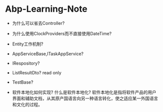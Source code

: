 # Abp-Learning-Note

* 为什么可以省去Controller?

* 为什么使用ClockProviders而不直接使用DateTime?

* Entity工作机制?

* AppServiceBase,ITaskAppService?

* IRespository?

* ListResultDto? read only

* TestBase?

* 软件本地化如何实现?
什么是软件本地化?
软件本地化是指将软件产品的用户界面和辅助文档，从其原产国语言向另一种语言转化，使之适应某一外国语言和文化的过程。